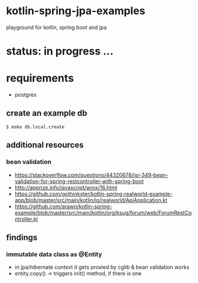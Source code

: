 # kotlin-spring-jpa-examples
playground for kotlin, spring boot and jpa

# status: in progress ...


# requirements

- postgres

## create an example db
    $ make db.local.create 
    
    
## additional resources

### bean validation

- https://stackoverflow.com/questions/44320678/jsr-349-bean-validation-for-spring-restcontroller-with-spring-boot
- http://apprize.info/javascript/wrox/16.html
- https://github.com/gothinkster/kotlin-spring-realworld-example-app/blob/master/src/main/kotlin/io/realworld/ApiApplication.kt
- https://github.com/arawn/kotlin-spring-example/blob/master/src/main/kotlin/org/ksug/forum/web/ForumRestController.kt


## findings

### immutable data class as @Entity
- in jpa/hibernate context it gets proxied by cglib & bean validation works
- entity.copy() -> triggers init() method, if there is one

